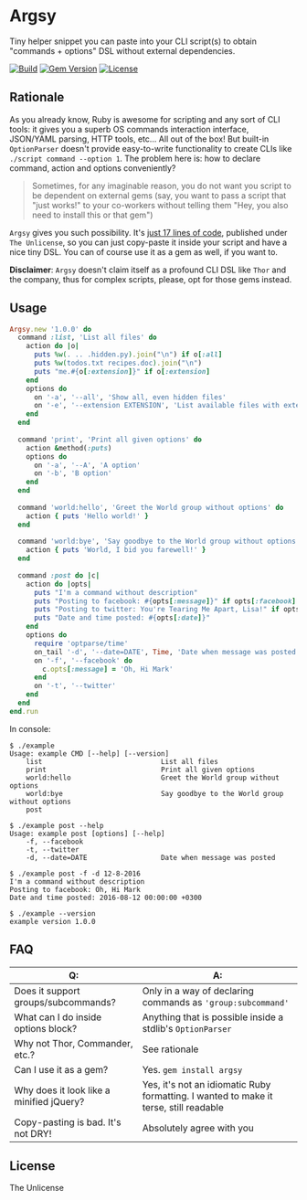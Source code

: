 # Argsy

Tiny helper snippet you can paste into your CLI script(s) to obtain "commands + options" DSL without
external dependencies.

[![Build](https://travis-ci.org/kolotaev/argsy.svg?branch=master)](https://travis-ci.org/kolotaev/argsy)
[![Gem Version](https://badge.fury.io/rb/argsy.svg)](https://badge.fury.io/rb/argsy)
[![License](https://upload.wikimedia.org/wikipedia/commons/e/ee/Unlicense_Blue_Badge.svg)](https://raw.githubusercontent.com/kolotaev/argsy/master/LICENSE.txt)

## Rationale

As you already know, Ruby is awesome for scripting and any sort of CLI tools: it gives you a superb OS commands 
interaction interface, JSON/YAML parsing, HTTP tools, etc... All out of the box! But built-in `OptionParser` doesn't
provide easy-to-write functionality to create CLIs like `./script command --option 1`. The problem here is: how to
declare command, action and options conveniently?

> Sometimes, for any imaginable reason, you do not want you script to be dependent on external gems (say, you want to
> pass a script that "just works!" to your co-workers without telling them "Hey, you also need to install this or that 
> gem")

`Argsy` gives you such possibility. It's [just 17 lines of code](lib/argsy.rb), published under `The Unlicense`, 
so you can just copy-paste it inside your script and have a nice 
tiny DSL. You can of course use it as a gem as well, if you want to.

**Disclaimer**: `Argsy` doesn't claim itself as a profound CLI DSL like `Thor` and the company, 
thus for complex scripts, please, opt for those gems instead.

## Usage

```ruby
Argsy.new '1.0.0' do
  command :list, 'List all files' do
    action do |o|
      puts %w(. .. .hidden.py).join("\n") if o[:all]
      puts %w(todos.txt recipes.doc).join("\n")
      puts "me.#{o[:extension]}" if o[:extension]
    end
    options do
      on '-a', '--all', 'Show all, even hidden files'
      on '-e', '--extension EXTENSION', 'List available files with extension'
    end
  end
  
  command 'print', 'Print all given options' do
    action &method(:puts)
    options do
      on '-a', '--A', 'A option'
      on '-b', 'B option'
    end
  end
  
  command 'world:hello', 'Greet the World group without options' do
    action { puts 'Hello world!' }
  end
  
  command 'world:bye', 'Say goodbye to the World group without options' do
    action { puts 'World, I bid you farewell!' }
  end
  
  command :post do |c|
    action do |opts|
      puts "I'm a command without description"
      puts "Posting to facebook: #{opts[:message]}" if opts[:facebook]
      puts "Posting to twitter: You're Tearing Me Apart, Lisa!" if opts[:twitter]
      puts "Date and time posted: #{opts[:date]}"
    end
    options do
      require 'optparse/time'
      on_tail '-d', '--date=DATE', Time, 'Date when message was posted'
      on '-f', '--facebook' do
        c.opts[:message] = 'Oh, Hi Mark'
      end
      on '-t', '--twitter'
    end
  end
end.run
```

In console:
```
$ ./example
Usage: example CMD [--help] [--version]
    list                             List all files
    print                            Print all given options
    world:hello                      Greet the World group without options
    world:bye                        Say goodbye to the World group without options
    post                             

$ ./example post --help
Usage: example post [options] [--help]
    -f, --facebook
    -t, --twitter
    -d, --date=DATE                  Date when message was posted

$ ./example post -f -d 12-8-2016
I'm a command without description
Posting to facebook: Oh, Hi Mark
Date and time posted: 2016-08-12 00:00:00 +0300

$ ./example --version
example version 1.0.0
```

## FAQ

| Q:       | A:          |
| ------------- |-------------|
| Does it support groups/subcommands?      | Only in a way of declaring commands as `'group:subcommand'`      |
| What can I do inside options block?      | Anything that is possible inside a stdlib's `OptionParser`      |
| Why not Thor, Commander, etc.?     | See rationale |
| Can I use it as a gem?    | Yes. `gem install argsy` |
| Why does it look like a minified jQuery?      | Yes, it's not an idiomatic Ruby formatting. I wanted to make it terse, still readable |
| Copy-pasting is bad. It's not DRY!      | Absolutely agree with you |

## License
The Unlicense
